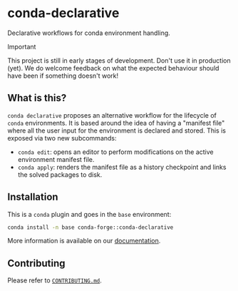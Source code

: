 # conda-declarative

Declarative workflows for conda environment handling.

> [!IMPORTANT]
> This project is still in early stages of development. Don't use it in production (yet).
> We do welcome feedback on what the expected behaviour should have been if something doesn't work!

## What is this?

`conda declarative` proposes an alternative workflow for the lifecycle of `conda` environments. It is based around the idea of having a "manifest file" where all the user input for the environment is declared and stored. This is exposed via two new subcommands:

- `conda edit`: opens an editor to perform modifications on the active environment manifest file.
- `conda apply`: renders the manifest file as a history checkpoint and links the solved packages to disk.

## Installation

This is a `conda` plugin and goes in the `base` environment:

```bash
conda install -n base conda-forge::conda-declarative
```

More information is available on our [documentation](https://conda-incubator.github.io/conda-declarative).

## Contributing

Please refer to [`CONTRIBUTING.md`](/CONTRIBUTING.md).
